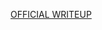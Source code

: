 [OFFICIAL WRITEUP](https://github.com/JorianWoltjer/challenges/tree/main/1337up-live-2024/global-backups/solve/WRITEUP.md)
